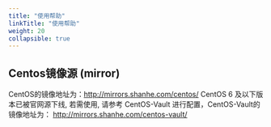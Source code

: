 ```yaml
---
title: "使用帮助"
linkTitle: "使用帮助"
weight: 20
collapsible: true
---
```


## Centos镜像源 (mirror)

CentOS的镜像地址为：http://mirrors.shanhe.com/centos/
CentOS 6 及以下版本已被官网源下线, 若需使用, 请参考 CentOS-Vault 进行配置，CentOS-Vault的镜像地址为： http://mirrors.shanhe.com/centos-vault/